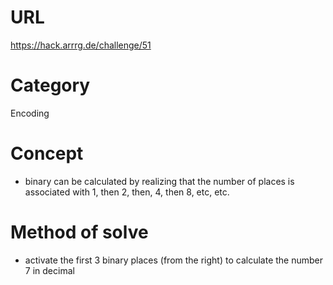 # URL
https://hack.arrrg.de/challenge/51
# Category
Encoding
# Concept
* binary can be calculated by realizing that the number of places is associated with 1, then 2, then, 4, then 8, etc, etc.
# Method of solve
* activate the first 3 binary places (from the right) to calculate the number 7 in decimal

